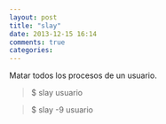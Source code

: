 ```yaml
---
layout: post
title: "slay"
date: 2013-12-15 16:14
comments: true
categories: 
---
```

Matar todos los procesos de un usuario.

>$ slay usuario 

>$ slay -9 usuario

